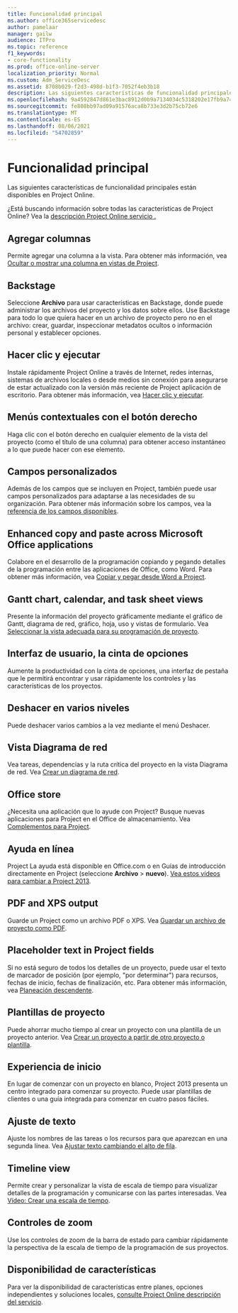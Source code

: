 ```yaml
---
title: Funcionalidad principal
ms.author: office365servicedesc
author: pamelaar
manager: gailw
audience: ITPro
ms.topic: reference
f1_keywords:
- core-functionality
ms.prod: office-online-server
localization_priority: Normal
ms.custom: Adm_ServiceDesc
ms.assetid: 8708b029-f2d3-498d-b1f3-7052f4eb3b18
description: Las siguientes características de funcionalidad principales están disponibles en Project Online.
ms.openlocfilehash: 9a4592847d861e3bac8912d0b9a7134034c5318202e17fb9a74c14fdc4a9aeaf
ms.sourcegitcommit: fe808bb97ad09a91576aca8b733e3d2b75cb72e6
ms.translationtype: MT
ms.contentlocale: es-ES
ms.lasthandoff: 08/06/2021
ms.locfileid: "54702859"
---
```

# <a name="core-functionality"></a>Funcionalidad principal

Las siguientes características de funcionalidad principales están disponibles en Project Online.
  
¿Está buscando información sobre todas las características de Project Online? Vea la [descripción Project Online servicio .](project-online-service-description.md)
  
## <a name="add-columns"></a>Agregar columnas

Permite agregar una columna a la vista. Para obtener más información, vea [Ocultar o mostrar una columna en vistas de Project](https://go.microsoft.com/fwlink/p/?LinkId=271343).
  
## <a name="backstage"></a>Backstage

Seleccione **Archivo** para usar características en Backstage, donde puede administrar los archivos del proyecto y los datos sobre ellos. Use Backstage para todo lo que quiera hacer en un archivo de proyecto pero no en el archivo: crear, guardar, inspeccionar metadatos ocultos o información personal y establecer opciones. 
  
## <a name="click-to-run"></a>Hacer clic y ejecutar

Instale rápidamente Project Online a través de Internet, redes internas, sistemas de archivos locales o desde medios sin conexión para asegurarse de estar actualizado con la versión más reciente de Project aplicación de escritorio. Para obtener más información, vea [Hacer clic y ejecutar](/previous-versions/office/office-2013-resource-kit/dd188670(v=office.15)).
  
## <a name="contextual-right-click-menus"></a>Menús contextuales con el botón derecho

Haga clic con el botón derecho en cualquier elemento de la vista del proyecto (como el título de una columna) para obtener acceso instantáneo a lo que puede hacer con ese elemento.
  
## <a name="custom-fields"></a>Campos personalizados

Además de los campos que se incluyen en Project, también puede usar campos personalizados para adaptarse a las necesidades de su organización. Para obtener más información sobre los campos, vea la [referencia de los campos disponibles](https://support.office.com/article/615a4563-1cc3-40f4-b66f-1b17e793a460).
  
## <a name="enhanced-copy-and-paste-across-microsoft-office-applications"></a>Enhanced copy and paste across Microsoft Office applications

Colabore en el desarrollo de la programación copiando y pegando detalles de la programación entre las aplicaciones de Office, como Word. Para obtener más información, vea [Copiar y pegar desde Word a Project](https://go.microsoft.com/fwlink/p/?LinkId=271330).
  
## <a name="gantt-chart-calendar-and-task-sheet-views"></a>Gantt chart, calendar, and task sheet views

Presente la información del proyecto gráficamente mediante el gráfico de Gantt, diagrama de red, gráfico, hoja, uso y vistas de formulario. Vea [Seleccionar la vista adecuada para su programación de proyecto](https://go.microsoft.com/fwlink/?LinkId=402905).
  
## <a name="user-interface-the-ribbon"></a>Interfaz de usuario, la cinta de opciones

Aumente la productividad con la cinta de opciones, una interfaz de pestaña que le permitirá encontrar y usar rápidamente los controles y las características de los proyectos.

## <a name="multiple-level-undo"></a>Deshacer en varios niveles

Puede deshacer varios cambios a la vez mediante el menú Deshacer.
  
## <a name="network-diagram-view"></a>Vista Diagrama de red

Vea tareas, dependencias y la ruta crítica del proyecto en la vista Diagrama de red. Vea [Crear un diagrama de red](https://go.microsoft.com/fwlink/p/?LinkId=271338).
  
## <a name="office-store"></a>Office store

¿Necesita una aplicación que lo ayude con Project? Busque nuevas aplicaciones para Project en el Office de almacenamiento. Vea [Complementos para Project](https://go.microsoft.com/fwlink/?LinkId=273883).
  
## <a name="online-help"></a>Ayuda en línea

Project La ayuda está disponible en Office.com o en Guías de introducción directamente en Project (seleccione **Archivo** \> **nuevo**). [Vea estos vídeos para cambiar a Project 2013](https://go.microsoft.com/fwlink/p/?LinkId=271325).
  
## <a name="pdf-and-xps-output"></a>PDF and XPS output

Guarde un Project como un archivo PDF o XPS. Vea [Guardar un archivo de proyecto como PDF](https://go.microsoft.com/fwlink/p/?LinkId=271350).
  
## <a name="placeholder-text-in-project-fields"></a>Placeholder text in Project fields

Si no está seguro de todos los detalles de un proyecto, puede usar el texto de marcador de posición (por ejemplo, "por determinar") para recursos, fechas de inicio, fechas de finalización, etc. Para obtener más información, vea [Planeación descendente](https://go.microsoft.com/fwlink/p/?LinkId=271333).
  
## <a name="project-templates"></a>Plantillas de proyecto

Puede ahorrar mucho tiempo al crear un proyecto con una plantilla de un proyecto anterior. Vea [Crear un proyecto a partir de otro proyecto o plantilla](https://go.microsoft.com/fwlink/p/?LinkId=271328).
  
## <a name="start-experience"></a>Experiencia de inicio

En lugar de comenzar con un proyecto en blanco, Project 2013 presenta un centro integrado para comenzar su proyecto. Puede usar plantillas de clientes o una guía integrada para comenzar en cuatro pasos fáciles.
  
## <a name="text-wrap"></a>Ajuste de texto

Ajuste los nombres de las tareas o los recursos para que aparezcan en una segunda línea. Vea [Ajustar texto cambiando el alto de fila](https://go.microsoft.com/fwlink/p/?LinkId=271344).
  
## <a name="timeline-view"></a>Timeline view

Permite crear y personalizar la vista de escala de tiempo para visualizar detalles de la programación y comunicarse con las partes interesadas. Vea [Vídeo: Crear una escala de tiempo](https://go.microsoft.com/fwlink/?LinkId=402912).
  
## <a name="zoom-controls"></a>Controles de zoom

Use los controles de zoom de la barra de estado para cambiar rápidamente la perspectiva de la escala de tiempo de la programación de sus proyectos. 
  
## <a name="feature-availability"></a>Disponibilidad de características

Para ver la disponibilidad de características entre planes, opciones independientes y soluciones locales, [consulte Project Online descripción del servicio](project-online-service-description.md).
